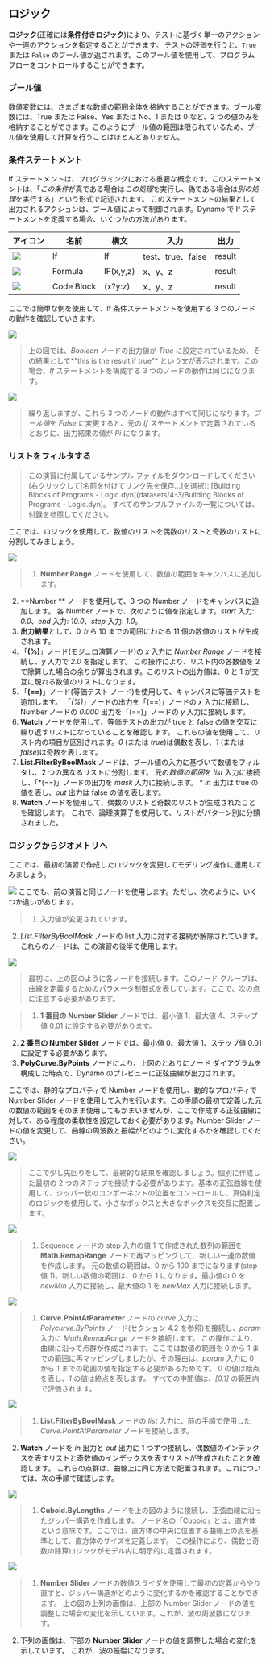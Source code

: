 

## ロジック

**ロジック**(正確には**条件付きロジック**)により、テストに基づく単一のアクションや一連のアクションを指定することができます。 テストの評価を行うと、```True``` または ```False``` のブール値が返されます。このブール値を使用して、プログラム フローをコントロールすることができます。

### ブール値

数値変数には、さまざまな数値の範囲全体を格納することができます。ブール変数には、True または False、Yes または No、1 または 0 など、2 つの値のみを格納することができます。このようにブール値の範囲は限られているため、ブール値を使用して計算を行うことはほとんどありません。

### 条件ステートメント

If ステートメントは、プログラミングにおける重要な概念です。このステートメントは、「*この条件*が真である場合は*この処理*を実行し、偽である場合は*別の処理*を実行する」という形式で記述されます。 このステートメントの結果として出力されるアクションは、ブール値によって制御されます。Dynamo で If ステートメントを定義する場合、いくつかの方法があります。

|アイコン|名前|構文|入力|出力|
| -- | -- | -- | -- | -- |
|![](../images/icons/DSCoreNodesUI-Logic-If-Large.jpg)|If|If|test、true、false|result|
|![](../images/icons/DSCoreNodesUI-Formula-Large.jpg)|Formula|IF(x,y,z)|x、y、z|result|
|![](../images/icons/Dynamo-Nodes-CodeBlockNodeModel-Large.jpg)|Code Block|(x?y:z)|x、y、z|result|

ここでは簡単な例を使用して、If 条件ステートメントを使用する 3 つのノードの動作を確認していきます。

![](images/4-3/IFs.jpg)

> 上の図では、*Boolean* ノードの出力値が *True* に設定されているため、その結果として*"this is the result if true"* という文が表示されます。この場合、*If* ステートメントを構成する 3 つのノードの動作は同じになります。

![](images/4-3/IFs2.jpg)

> 繰り返しますが、これら 3 つのノードの動作はすべて同じになります。*ブール値*を *False* に変更すると、元の *If* ステートメントで定義されているとおりに、出力結果の値が *Pi* になります。

### リストをフィルタする

> この演習に付属しているサンプル ファイルをダウンロードしてください(右クリックして[名前を付けてリンク先を保存...]を選択): [Building Blocks of Programs - Logic.dyn](datasets/4-3/Building Blocks of Programs - Logic.dyn)。 すべてのサンプルファイルの一覧については、付録を参照してください。

ここでは、ロジックを使用して、数値のリストを偶数のリストと奇数のリストに分割してみましょう。

![](images/4-3/01.jpg)

> 1. **Number Range** ノードを使用して、数値の範囲をキャンバスに追加します。
2. **Number ** ノードを使用して、3 つの Number ノードをキャンバスに追加します。 各 Number ノードで、次のように値を指定します。*start* 入力: *0.0*、*end* 入力: *10.0*、*step* 入力: *1.0*。
3. **出力結果**として、0 から 10 までの範囲にわたる 11 個の数値のリストが生成されます。
4. 「**(%)**」ノード(モジュロ演算ノード)の *x* 入力に *Number Range* ノードを接続し、*y* 入力で *2.0* を指定します。 この操作により、リスト内の各数値を 2 で除算した場合の余りが算出されます。このリストの出力値は、0 と 1 が交互に現れる数値のリストになります。
5. 「**(==)**」ノード(等価テスト ノード)を使用して、キャンバスに等価テストを追加します。 「*(%)*」ノードの出力を「(==)」ノードの *x* 入力に接続し、Number ノードの *0.000* 出力を「(==)」ノードの *y* 入力に接続します。
6. **Watch** ノードを使用して、等価テストの出力が true と false の値を交互に繰り返すリストになっていることを確認します。 これらの値を使用して、リスト内の項目が区別されます。*0* (または *true*)は偶数を表し、*1* (または *false*)は奇数を表します。
7. **List.FilterByBoolMask** ノードは、ブール値の入力に基づいて数値をフィルタし、2 つの異なるリストに分割します。 元の*数値の範囲*を *list* 入力に接続し、「*(==)」ノードの出力を *mask* 入力に接続します。 * *in* 出力は true の値を表し、*out* 出力は false の値を表します。
8. **Watch** ノードを使用して、偶数のリストと奇数のリストが生成されたことを確認します。 これで、論理演算子を使用して、リストがパターン別に分類されました。

### ロジックからジオメトリへ

ここでは、最初の演習で作成したロジックを変更してモデリング操作に適用してみましょう。

![](images/4-3/02.png) ここでも、前の演習と同じノードを使用します。ただし、次のように、いくつか違いがあります。

> 1. 入力値が変更されています。
2. *List.FilterByBoolMask* ノードの list 入力に対する接続が解除されています。 これらのノードは、この演習の後半で使用します。

![](images/4-3/03.png)

> 最初に、上の図のように各ノードを接続します。このノード グループは、曲線を定義するためのパラメータ制御式を表しています。ここで、次の点に注意する必要があります。

> 1. **1 番目の Number Slider** ノードでは、最小値 1、最大値 4、ステップ値 0.01 に設定する必要があります。
2. **2 番目の Number Slider** ノードでは、最小値 0、最大値 1、ステップ値 0.01 に設定する必要があります。
3. **PolyCurve.ByPoints** ノードにより、上図のとおりにノード ダイアグラムを構成した時点で、Dynamo のプレビューに正弦曲線が出力されます。

ここでは、静的なプロパティで Number ノードを使用し、動的なプロパティで Number Slider ノードを使用して入力を行います。この手順の最初で定義した元の数値の範囲をそのまま使用してもかまいませんが、ここで作成する正弦曲線に対して、ある程度の柔軟性を設定しておく必要があります。Number Slider ノードの値を変更して、曲線の周波数と振幅がどのように変化するかを確認してください。

![](images/4-3/04.png)

> ここで少し先回りをして、最終的な結果を確認しましょう。個別に作成した最初の 2 つのステップを接続する必要があります。基本の正弦曲線を使用して、ジッパー状のコンポーネントの位置をコントロールし、真偽判定のロジックを使用して、小さなボックスと大きなボックスを交互に配置します。

![](images/4-3/05.png)

> 1. Sequence ノードの step 入力の値 1 で作成された数列の範囲を **Math.RemapRange** ノードで再マッピングして、新しい一連の数値を作成します。 元の数値の範囲は、0 から 100 までになります(step 値 1)。新しい数値の範囲は、0 から 1 になります。最小値の 0 を *newMin* 入力に接続し、最大値の 1 を *newMax* 入力に接続します。

![](images/4-3/06.png)

> 1. **Curve.PointAtParameter** ノードの *curve* 入力に *Polycurve.ByPoints* ノード(セクション 4.2 を参照)を接続し、*param* 入力に *Math.RemapRange* ノードを接続します。 この操作により、曲線に沿って点群が作成されます。ここでは数値の範囲を 0 から 1 までの範囲に再マッピングしましたが、その理由は、*param* 入力に 0 から 1 までの範囲の値を指定する必要があるためです。 *0* の値は始点を表し、*1* の値は終点を表します。 すべての中間値は、*[0,1]* の範囲内で評価されます。

![](images/4-3/07.png)

> 1. **List.FilterByBoolMask** ノードの *list* 入力に、前の手順で使用した *Curve.PointAtParameter* ノードを接続します。
2. **Watch** ノードを *in* 出力と *out* 出力に 1 つずつ接続し、偶数値のインデックスを表すリストと奇数値のインデックスを表すリストが生成されたことを確認します。 これらの点群は、曲線上に同じ方法で配置されます。これについては、次の手順で確認します。

![](images/4-3/08.png)

> 1. **Cuboid.ByLengths** ノードを上の図のように接続し、正弦曲線に沿ったジッパー構造を作成します。 ノード名の「Cuboid」とは、直方体という意味です。ここでは、直方体の中央に位置する曲線上の点を基準として、直方体のサイズを定義します。 この操作により、偶数と奇数の除算ロジックがモデル内に明示的に定義されます。

![](images/4-3/matrix.png)

> 1. **Number Slider** ノードの数値スライダを使用して最初の定義からやり直すと、ジッパー構造がどのように変化するかを確認することができます。 上の図の上列の画像は、上部の Number Slider ノードの値を調整した場合の変化を示しています。これが、波の周波数になります。
2. 下列の画像は、下部の **Number Slider** ノードの値を調整した場合の変化を示しています。 これが、波の振幅になります。

